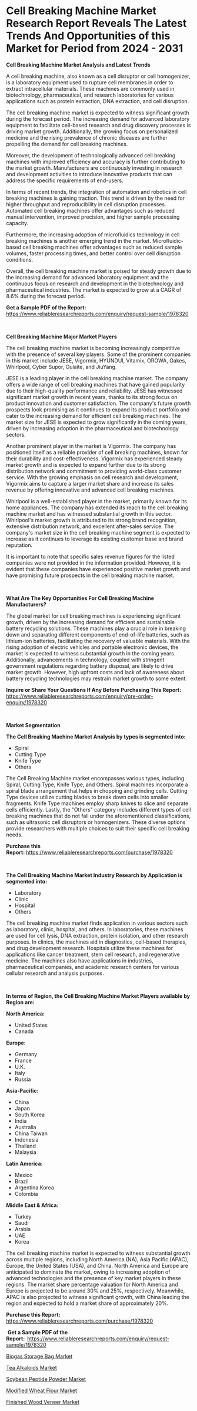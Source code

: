 <p><h1>Cell Breaking Machine Market Research Report Reveals The Latest Trends And Opportunities of this Market for Period from 2024 - 2031</h1></p><p><strong>Cell Breaking Machine Market Analysis and Latest Trends</strong></p>
<p><p>A cell breaking machine, also known as a cell disruptor or cell homogenizer, is a laboratory equipment used to rupture cell membranes in order to extract intracellular materials. These machines are commonly used in biotechnology, pharmaceutical, and research laboratories for various applications such as protein extraction, DNA extraction, and cell disruption.</p><p>The cell breaking machine market is expected to witness significant growth during the forecast period. The increasing demand for advanced laboratory equipment to facilitate cell-based research and drug discovery processes is driving market growth. Additionally, the growing focus on personalized medicine and the rising prevalence of chronic diseases are further propelling the demand for cell breaking machines.</p><p>Moreover, the development of technologically advanced cell breaking machines with improved efficiency and accuracy is further contributing to the market growth. Manufacturers are continuously investing in research and development activities to introduce innovative products that can address the specific requirements of end-users.</p><p>In terms of recent trends, the integration of automation and robotics in cell breaking machines is gaining traction. This trend is driven by the need for higher throughput and reproducibility in cell disruption processes. Automated cell breaking machines offer advantages such as reduced manual intervention, improved precision, and higher sample processing capacity.</p><p>Furthermore, the increasing adoption of microfluidics technology in cell breaking machines is another emerging trend in the market. Microfluidic-based cell breaking machines offer advantages such as reduced sample volumes, faster processing times, and better control over cell disruption conditions.</p><p>Overall, the cell breaking machine market is poised for steady growth due to the increasing demand for advanced laboratory equipment and the continuous focus on research and development in the biotechnology and pharmaceutical industries. The market is expected to grow at a CAGR of 8.6% during the forecast period.</p></p>
<p><strong>Get a Sample PDF of the Report:&nbsp;</strong> <a href="https://www.reliableresearchreports.com/enquiry/request-sample/1978320">https://www.reliableresearchreports.com/enquiry/request-sample/1978320</a></p>
<p>&nbsp;</p>
<p><strong>Cell Breaking Machine Major Market Players</strong></p>
<p><p>The cell breaking machine market is becoming increasingly competitive with the presence of several key players. Some of the prominent companies in this market include JESE, Vigormix, HYUNDUI, Vitamix, OROWA, Oakes, Whirlpool, Cyber Supor, Oulaite, and JiuYang. </p><p>JESE is a leading player in the cell breaking machine market. The company offers a wide range of cell breaking machines that have gained popularity due to their high-quality performance and reliability. JESE has witnessed significant market growth in recent years, thanks to its strong focus on product innovation and customer satisfaction. The company's future growth prospects look promising as it continues to expand its product portfolio and cater to the increasing demand for efficient cell breaking machines. The market size for JESE is expected to grow significantly in the coming years, driven by increasing adoption in the pharmaceutical and biotechnology sectors.</p><p>Another prominent player in the market is Vigormix. The company has positioned itself as a reliable provider of cell breaking machines, known for their durability and cost-effectiveness. Vigormix has experienced steady market growth and is expected to expand further due to its strong distribution network and commitment to providing world-class customer service. With the growing emphasis on cell research and development, Vigormix aims to capture a larger market share and increase its sales revenue by offering innovative and advanced cell breaking machines.</p><p>Whirlpool is a well-established player in the market, primarily known for its home appliances. The company has extended its reach to the cell breaking machine market and has witnessed substantial growth in this sector. Whirlpool's market growth is attributed to its strong brand recognition, extensive distribution network, and excellent after-sales service. The company's market size in the cell breaking machine segment is expected to increase as it continues to leverage its existing customer base and brand reputation.</p><p>It is important to note that specific sales revenue figures for the listed companies were not provided in the information provided. However, it is evident that these companies have experienced positive market growth and have promising future prospects in the cell breaking machine market.</p></p>
<p>&nbsp;</p>
<p><strong>What Are The Key Opportunities For Cell Breaking Machine Manufacturers?</strong></p>
<p><p>The global market for cell breaking machines is experiencing significant growth, driven by the increasing demand for efficient and sustainable battery recycling solutions. These machines play a crucial role in breaking down and separating different components of end-of-life batteries, such as lithium-ion batteries, facilitating the recovery of valuable materials. With the rising adoption of electric vehicles and portable electronic devices, the market is expected to witness substantial growth in the coming years. Additionally, advancements in technology, coupled with stringent government regulations regarding battery disposal, are likely to drive market growth. However, high upfront costs and lack of awareness about battery recycling technologies may restrain market growth to some extent.</p></p>
<p><strong>Inquire or Share Your Questions If Any Before Purchasing This Report:</strong> <a href="https://www.reliableresearchreports.com/enquiry/pre-order-enquiry/1978320">https://www.reliableresearchreports.com/enquiry/pre-order-enquiry/1978320</a></p>
<p>&nbsp;</p>
<p><strong>Market Segmentation</strong></p>
<p><strong>The Cell Breaking Machine Market Analysis by types is segmented into:</strong></p>
<p><ul><li>Spiral</li><li>Cutting Type</li><li>Knife Type</li><li>Others</li></ul></p>
<p><p>The Cell Breaking Machine market encompasses various types, including Spiral, Cutting Type, Knife Type, and Others. Spiral machines incorporate a spiral blade arrangement that helps in chopping and grinding cells. Cutting Type devices utilize cutting blades to break down cells into smaller fragments. Knife Type machines employ sharp knives to slice and separate cells efficiently. Lastly, the "Others" category includes different types of cell breaking machines that do not fall under the aforementioned classifications, such as ultrasonic cell disruptors or homogenizers. These diverse options provide researchers with multiple choices to suit their specific cell breaking needs.</p></p>
<p><strong>Purchase this Report:&nbsp;</strong><a href="https://www.reliableresearchreports.com/purchase/1978320">https://www.reliableresearchreports.com/purchase/1978320</a></p>
<p>&nbsp;</p>
<p><strong>The Cell Breaking Machine Market Industry Research by Application is segmented into:</strong></p>
<p><ul><li>Laboratory</li><li>Clinic</li><li>Hospital</li><li>Others</li></ul></p>
<p><p>The cell breaking machine market finds application in various sectors such as laboratory, clinic, hospital, and others. In laboratories, these machines are used for cell lysis, DNA extraction, protein isolation, and other research purposes. In clinics, the machines aid in diagnostics, cell-based therapies, and drug development research. Hospitals utilize these machines for applications like cancer treatment, stem cell research, and regenerative medicine. The machines also have applications in industries, pharmaceutical companies, and academic research centers for various cellular research and analysis purposes.</p></p>
<p>&nbsp;</p>
<p><strong>In terms of Region, the Cell Breaking Machine Market Players available by Region are:</strong></p>
<p>
    <p> <strong> North America: </strong>
        <ul>
            <li>United States</li>
            <li>Canada</li>
        </ul>
        </p> 
    <p> <strong> Europe: </strong>
        <ul>
            <li>Germany</li>
            <li>France</li>
            <li>U.K.</li>
            <li>Italy</li>
            <li>Russia</li>
        </ul>
        </p> 
    <p> <strong> Asia-Pacific: </strong>
        <ul>
            <li>China</li>
            <li>Japan</li>
            <li>South Korea</li>
            <li>India</li>
            <li>Australia</li>
            <li>China Taiwan</li>
            <li>Indonesia</li>
            <li>Thailand</li>
            <li>Malaysia</li>
        </ul>
        </p> 
    <p> <strong> Latin America: </strong>
        <ul>
            <li>Mexico</li>
            <li>Brazil</li>
            <li>Argentina Korea</li>
            <li>Colombia</li>
        </ul>
        </p> 
    <p> <strong> Middle East & Africa: </strong>
        <ul>
            <li>Turkey</li>
            <li>Saudi</li>
            <li>Arabia</li>
            <li>UAE</li>
            <li>Korea</li>
        </ul>
    </p>
    </p>
<p><p>The cell breaking machine market is expected to witness substantial growth across multiple regions, including North America (NA), Asia Pacific (APAC), Europe, the United States (USA), and China. North America and Europe are anticipated to dominate the market, owing to increasing adoption of advanced technologies and the presence of key market players in these regions. The market share percentage valuation for North America and Europe is projected to be around 30% and 25%, respectively. Meanwhile, APAC is also projected to witness significant growth, with China leading the region and expected to hold a market share of approximately 20%.</p></p>
<p><strong>Purchase this Report: </strong><a href="https://www.reliableresearchreports.com/purchase/1978320">https://www.reliableresearchreports.com/purchase/1978320</a></p>
<p>&nbsp;<strong>Get a Sample PDF of the Report:&nbsp;&nbsp;</strong><a href="https://www.reliableresearchreports.com/enquiry/request-sample/1978320">https://www.reliableresearchreports.com/enquiry/request-sample/1978320</a></p>
<p><strong></strong></p>
<p><p><a href="https://medium.com/@arnisaleka1951/biogas-storage-bag-market-furnishes-information-on-market-share-market-trends-and-market-growth-76bcbed892e7">Biogas Storage Bag Market</a></p><p><a href="https://medium.com/@arnisaleka1951/tea-alkaloids-market-insight-market-trends-growth-forecasted-from-2024-to-2031-7ce690403b07">Tea Alkaloids Market</a></p><p><a href="https://medium.com/@arnisaleka1951/soybean-peptide-powder-market-insights-into-market-cagr-market-trends-and-growth-strategies-c05cecfb6d98">Soybean Peptide Powder Market</a></p><p><a href="https://medium.com/@arnisaleka1951/modified-wheat-flour-market-trends-and-market-analysis-forecasted-for-period-2024-2031-e0abdd0528a3">Modified Wheat Flour Market</a></p><p><a href="https://medium.com/@arnisaleka1951/finished-wood-veneer-market-the-key-to-successful-business-strategy-forecast-till-2031-3cda57280fea">Finished Wood Veneer Market</a></p></p>